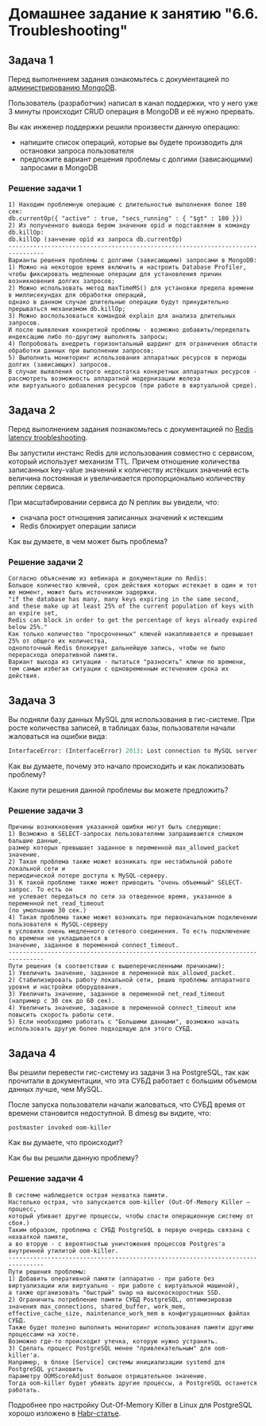 # Домашнее задание к занятию "6.6. Troubleshooting"

## Задача 1

Перед выполнением задания ознакомьтесь с документацией по [администрированию MongoDB](https://docs.mongodb.com/manual/administration/).

Пользователь (разработчик) написал в канал поддержки, что у него уже 3 минуты происходит CRUD операция в MongoDB и её 
нужно прервать. 

Вы как инженер поддержки решили произвести данную операцию:
- напишите список операций, которые вы будете производить для остановки запроса пользователя
- предложите вариант решения проблемы с долгими (зависающими) запросами в MongoDB

### Решение задачи 1
```
1) Находим проблемную операцию с длительностью выполнения более 180 сек:
db.currentOp({ "active" : true, "secs_running" : { "$gt" : 180 }})
2) Из полученного вывода берем значение opid и подставляем в команду db.killOp:
db.killOp (занчение opid из запроса db.currentOp)
--------------------------------------------------------------------------------
Варианты решения проблемы с долгими (зависающими) запросами в MongoDB:
1) Можно на некоторое время включить и настроить Database Profiler,
чтобы фиксировать медленные операции для установления причин возникновения долгих запросов;
2) Можно использовать метод maxTimeMS() для установки предела времени в миллисекундах для обработки операций, 
однако в данном случае длительные операции будут принудительно прерываться механизмом db.killOp;
3) Можно воспользоваться командой explain для анализа длительных запросов.
И после выявления конкретной проблемы - возможно добавить/переделать индексацию либо по-другому выполнять запросы;
4) Попробовать внедрить горизонтальный шардинг для ограничения области обработки данных при выполнении запросов;
5) Выполнить мониторинг использования аппаратных ресурсов в периоды долгих (зависающих) запросов. 
В случае выявления острого недостатка конкретных аппаратных ресурсов - рассмотреть возможность аппаратной модернизации железа 
или виртуального добавления ресурсов (при работе в виртуальной среде).
```



## Задача 2

Перед выполнением задания познакомьтесь с документацией по [Redis latency troobleshooting](https://redis.io/topics/latency).

Вы запустили инстанс Redis для использования совместно с сервисом, который использует механизм TTL. 
Причем отношение количества записанных key-value значений к количеству истёкших значений есть величина постоянная и
увеличивается пропорционально количеству реплик сервиса. 

При масштабировании сервиса до N реплик вы увидели, что:
- сначала рост отношения записанных значений к истекшим
- Redis блокирует операции записи

Как вы думаете, в чем может быть проблема?
 
### Решение задачи 2
```
Согласно объяснению из вебинара и документации по Redis:
Большое количество ключей, срок действия которых истекает в один и тот же момент, может быть источником задержки.
"if the database has many, many keys expiring in the same second, 
and these make up at least 25% of the current population of keys with an expire set, 
Redis can block in order to get the percentage of keys already expired below 25%."
Как только количество "просроченных" ключей накапливается и превышает 25% от общего их количества, 
однопоточный Redis блокирует дальнейшую запись, чтобы не было перерасхода оперативной памяти.
Вариант выхода из ситуации - пытаться "разносить" ключи по времени,
тем самым избегая ситуации с одновременным истечением срока их действия.
```

## Задача 3

Вы подняли базу данных MySQL для использования в гис-системе. При росте количества записей, в таблицах базы,
пользователи начали жаловаться на ошибки вида:
```python
InterfaceError: (InterfaceError) 2013: Lost connection to MySQL server during query u'SELECT..... '
```

Как вы думаете, почему это начало происходить и как локализовать проблему?

Какие пути решения данной проблемы вы можете предложить?

### Решение задачи 3
```
Причины возникновения указанной ошибки могут быть следующие:
1) Возможно в SELECT-запросах пользователями запрашиваются слишком бальшие данные, 
размер которых превышает заданное в переменной max_allowed_packet значение.
2) Такая проблема также может возникать при нестабильной работе локальной сети и 
периодической потере доступа к MySQL-серверу.
3) К такой проблеме также может приводить "очень объемный" SELECT-запрос. То есть он 
не успевает передаться по сети за отведенное время, указанное в переменной net_read_timeout
(по умолчанию 30 сек.)
4) Такая проблема также может возникать при первоначальном подключении пользователя к MySQL-серверу
в условиях очень медленного сетевого соединения. То есть подключение по времени не укладывается в 
значение, заданное в переменной connect_timeout.
--------------------------------------------------------------------------------
Пути решения (в соответствии с вышеперечисленными причинами):
1) Увеличить значение, заданное в переменной max_allowed_packet.
2) Стабилизировать работу локальной сети, решив проблемы аппаратного уровня и настройки оборудования.
3) Увеличить значение, заданное в переменной net_read_timeout (например с 30 сек до 60 сек).
4) Увеличить значение, заданное в переменной connect_timeout или повысить скорость работы сети.
5) Если необходимо работать с "Большими данными", возможно начать использовать другую более подходящую для этого СУБД.
```

## Задача 4

Вы решили перевести гис-систему из задачи 3 на PostgreSQL, так как прочитали в документации, что эта СУБД работает с 
большим объемом данных лучше, чем MySQL.

После запуска пользователи начали жаловаться, что СУБД время от времени становится недоступной. В dmesg вы видите, что:

`postmaster invoked oom-killer`

Как вы думаете, что происходит?

Как бы вы решили данную проблему?

### Решение задачи 4
```
В системе наблюдается острая нехватка памяти.
Настолько острая, что запускается oom-killer (Out-Of-Memory Killer — процесс, 
который убивает другие процессы, чтобы спасти операционную систему от сбоя.)
Таким образом, проблема с СУБД PostgreSQL в первую очередь связана с нехваткой памяти, 
а во вторую - с вероятностью уничтожения процессов Postgres'а внутренней утилитой oom-killer.
--------------------------------------------------------------------------------
Пути решения проблемы:
1) Добавить оперативной памяти (аппаратно - при работе без виртуализации или виртуально - при работе с виртуальной машиной), 
а также организовать "быстрый" swap на высокоскоростных SSD. 
2) Ограничить потребление памяти СУБД PostgreSQL, оптимизировав значения max_connections, shared_buffer, work_mem,
effective_cache_size, maintenance_work_mem в конфигурационных файлах СУБД. 
Также будет полезно выполнить мониторинг использования памяти другими процессами на хосте.
Возможно где-то происходит утечка, которую нужно устранить.
3) Сделать процесс PostgreSQL менее "привлекательным" для oom-killer'а.
Например, в блоке [Service] системы инициализации systemd для PostgreSQL установить 
параметру OOMScoreAdjust большое отрицательное значение. 
Тогда oom-killer будет убивать другие процессы, а PostgreSQL останется работать.
```
Подробнее про настройку Out-Of-Memory Killer в Linux для PostgreSQL хорошо изложено в [Habr-статье](https://habr.com/ru/company/southbridge/blog/464245/).


